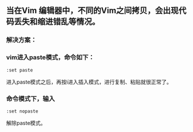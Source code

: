 ## 当在Vim 编辑器中，不同的Vim之间拷贝，会出现代码丢失和缩进错乱等情况。

### 解决方案：

### vim进入paste模式，命令如下：

	:set paste

进入paste模式之后，再按i进入插入模式，进行复制、粘贴就很正常了。 

     
      

### 命令模式下，输入

	:set nopaste

解除paste模式。